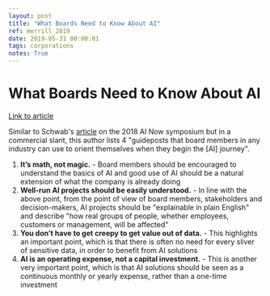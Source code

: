 ```yaml
---
layout: post
title: "What Boards Need to Know About AI"
ref: merrill_2019
date: 2019-05-31 00:00:01
tags: corporations
notes: True
---
```


# What Boards Need to Know About AI

[Link to article](https://hbr.org/2019/05/what-boards-need-to-know-about-ai)

Similar to Schwab's [article](https://www.fastcompany.com/90252753/a-skeptics-guide-to-thinking-about-ai) on the 2018 AI Now symposium but in a commercial slant, this author lists 4 "guideposts that board members in any industry can use to orient themselves when they begin the [AI] journey".

1. **It’s math, not magic.** - Board members should be encouraged to understand the basics of AI and good use of AI should be a natural extension of what the company is already doing
2. **Well-run AI projects should be easily understood.** - In line with the above point, from the point of view of board members, stakeholders and decision-makers, AI projects should be "explainable in plain English" and describe "how real groups of people, whether employees, customers or management, will be affected"
3. **You don’t have to get creepy to get value out of data.** - This highlights an important point, which is that there is often no need for every sliver of sensitive data, in order to benefit from AI solutions
4. **AI is an operating expense, not a capital investment.** - This is another very important point, which is that AI solutions should be seen as a continuous monthly or yearly expense, rather than a one-time investment
